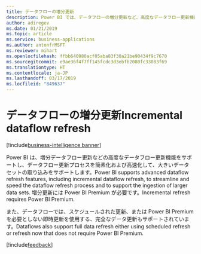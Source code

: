 ```yaml
---
title: データフローの増分更新
description: Power BI では、データフローの増分更新など、高度なデータフロー更新機能がサポートされるようになります。
author: adiregev
ms.date: 01/21/2019
ms.topic: article
ms.service: business-applications
ms.author: antonfrMSFT
ms.reviewer: mihart
ms.openlocfilehash: ffbb640980acf05aba83f30a21be90434f9c7670
ms.sourcegitcommit: e9ae36f4f7ff145fcdc3d3ebfb2080fc33083f69
ms.translationtype: HT
ms.contentlocale: ja-JP
ms.lasthandoff: 03/17/2019
ms.locfileid: "849637"
---
```

# <a name="incremental-dataflow-refresh"></a><span data-ttu-id="c3482-103">データフローの増分更新</span><span class="sxs-lookup"><span data-stu-id="c3482-103">Incremental dataflow refresh</span></span>
[!include[business-intelligence banner](../../../includes/business-intelligence.md)]

<span data-ttu-id="c3482-104">Power BI は、増分データフロー更新などの高度なデータフロー更新機能をサポートし、データフロー更新プロセスを簡素化および高速化して、大きいデータ セットの取り込みをサポートします。</span><span class="sxs-lookup"><span data-stu-id="c3482-104">Power BI supports advanced dataflow refresh features, including incremental dataflow refresh, to streamline and speed the dataflow refresh process and to support the ingestion of larger data sets.</span></span> <span data-ttu-id="c3482-105">増分更新には Power BI Premium が必要です。</span><span class="sxs-lookup"><span data-stu-id="c3482-105">Incremental refresh requires Power BI Premium.</span></span>

<span data-ttu-id="c3482-106">また、データフローでは、スケジュールされた更新、または Power BI Premium を必要としない即時更新を使用する、完全なデータ更新もサポートされています。</span><span class="sxs-lookup"><span data-stu-id="c3482-106">Dataflows also support full data refresh either using scheduled refresh or refresh now that does not require Power BI Premium.</span></span> 

[!include[feedback](../../includes/service-feedback.md)]